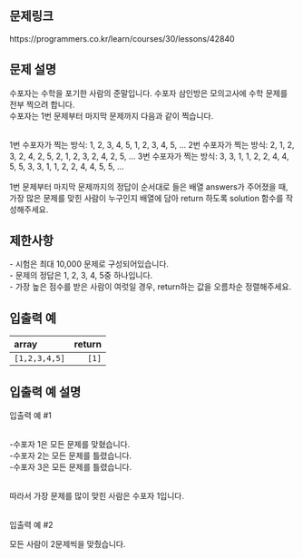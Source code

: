 <h2>문제링크</h2>
https://programmers.co.kr/learn/courses/30/lessons/42840

<h2>문제 설명</h2>
수포자는 수학을 포기한 사람의 준말입니다. 수포자 삼인방은 모의고사에 수학 문제를 전부 찍으려 합니다.<br>
수포자는 1번 문제부터 마지막 문제까지 다음과 같이 찍습니다.<br><br>

1번 수포자가 찍는 방식: 1, 2, 3, 4, 5, 1, 2, 3, 4, 5, ...
2번 수포자가 찍는 방식: 2, 1, 2, 3, 2, 4, 2, 5, 2, 1, 2, 3, 2, 4, 2, 5, ...
3번 수포자가 찍는 방식: 3, 3, 1, 1, 2, 2, 4, 4, 5, 5, 3, 3, 1, 1, 2, 2, 4, 4, 5, 5, ...
<br><br>
1번 문제부터 마지막 문제까지의 정답이 순서대로 들은 배열 answers가 주어졌을 때, 가장 많은 문제를 맞힌 사람이 누구인지 배열에 담아 return 하도록 solution 함수를 작성해주세요.
<br>

<h2>제한사항</h2>
- 시험은 최대 10,000 문제로 구성되어있습니다.<br>
- 문제의 정답은 1, 2, 3, 4, 5중 하나입니다.<br>
- 가장 높은 점수를 받은 사람이 여럿일 경우, return하는 값을 오름차순 정렬해주세요.<br>

<h2>입출력 예</h2>

| array | return |
|:--------|-------:|
| `[1,2,3,4,5]` | `[1]`|| `[1,3,2,4,2]` | `[1,2,3]`|

<h2>입출력 예 설명</h2>
입출력 예 #1<br><br>

-수포자 1은 모든 문제를 맞혔습니다.<br>
-수포자 2는 모든 문제를 틀렸습니다.<br>
-수포자 3은 모든 문제를 틀렸습니다.<br><br>

따라서 가장 문제를 많이 맞힌 사람은 수포자 1입니다.<br><br>

입출력 예 #2<br>

모든 사람이 2문제씩을 맞췄습니다.<br>
